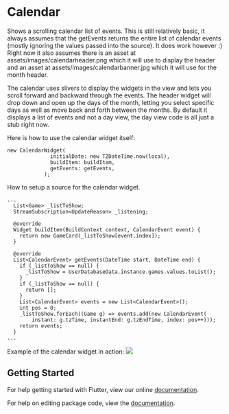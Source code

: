 # Calendar

Shows a scrolling calendar list of events.  This is still relatively basic, it always
assumes that the getEvents returns the entire list of calendar events (mostly ignoring
the values passed into the source).  It does work however :)  Right now it also assumes
there is an asset at assets/images/calendarheader.png which it will use to display the header
and an asset at assets/images/calendarbanner.jpg which it will use for the month header.


The calendar uses slivers to display the widgets in the view and lets you scroll forward
and backward through the events.  The header widget will drop down and open up the days of
the month, letting you select specific days as well as move back and forth between the months.
By default it displays a list of events and not a day view, the day view code is all just a
stub right now.

Here is how to use the calendar widget itself:

```
new CalendarWidget(
              initialDate: new TZDateTime.now(local),
              buildItem: buildItem,
              getEvents: getEvents,
            );
```

How to setup a source for the calendar widget.
```
...
  List<Game> _listToShow;
  StreamSubscription<UpdateReason> _listening;

  @override
  Widget buildItem(BuildContext context, CalendarEvent event) {
    return new GameCard(_listToShow[event.index]);
  }

  @override
  List<CalendarEvent> getEvents(DateTime start, DateTime end) {
    if (_listToShow == null) {
      _listToShow = UserDatabaseData.instance.games.values.toList();
    }
    if (_listToShow == null) {
      return [];
    }
    List<CalendarEvent> events = new List<CalendarEvent>();
    int pos = 0;
    _listToShow.forEach((Game g) => events.add(new CalendarEvent(
        instant: g.tzTime, instantEnd: g.tzEndTime, index: pos++)));
    return events;
  }
...
```

Example of the calendar widget in action:
<img src="https://github.com/pinkfish/flutter_calendar/blob/master/screenshots/screenrecording.gif?raw=true">

## Getting Started

For help getting started with Flutter, view our online [documentation](https://flutter.io/).

For help on editing package code, view the [documentation](https://flutter.io/developing-packages/).
